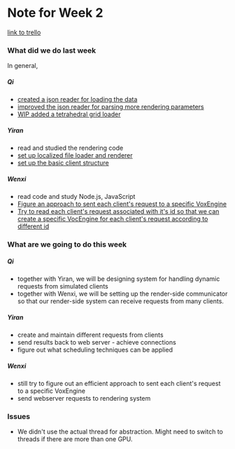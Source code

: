 # Note for Week 2

[link to trello](https://trello.com/invite/daxian2/0d1bdd82285db70339a7885d70934329)

### What did we do last week

In general, 

##### Qi
* [created a json reader for loading the data](https://github.com/ecs251-w19-ucdavis/DXServer/commit/88fb75e9d0a6af89007a3f279a1d785dcb5e80f0)
* [improved the json reader for parsing more rendering parameters](https://github.com/ecs251-w19-ucdavis/DXServer/commit/42149cc9a3d79be5e5a1d0f873db83b19e8e42f2)
* [WIP added a tetrahedral grid loader](https://github.com/ecs251-w19-ucdavis/DXServer/commit/d9a2472730e4e34a528f04542dbf9ed52f2495bf)

##### Yiran
* read and studied the rendering code
* [set up localized file loader and renderer](https://github.com/ecs251-w19-ucdavis/DXServer/commit/79f3a25c71e8467291f9dd5b884956c5c4d5eac5#diff-25d902c24283ab8cfbac54dfa101ad31)
* [set up the basic client structure](https://github.com/ecs251-w19-ucdavis/DXServer/commit/2ae6274ebc3c124b329f5513852e7b46523cf3a7#diff-25d902c24283ab8cfbac54dfa101ad31)

##### Wenxi
* read code and study Node.js, JavaScript
* [Figure an approach to sent each client's request to a specific VoxEngine](https://github.com/ecs251-w19-ucdavis/DXServer/commit/2c0712a842529a26fa8b906aa1aab3930b8ab6c2)
* [Try to read each client's request associated with it's id so that we can create a specific VocEngine for each client's request according to different id](https://github.com/ecs251-w19-ucdavis/DXServer/commit/36546c8711a2c594b0f384712db26328656960bc)


### What are we going to do this week
##### Qi
* together with Yiran, we will be designing system for handling dynamic requests from simulated clients
* together with Wenxi, we will be setting up the render-side communicator so that our render-side system can receive requests from many clients.

##### Yiran
* create and maintain different requests from clients
* send results back to web server - achieve connections
* figure out what scheduling techniques can be applied

##### Wenxi
* still try to figure out an efficient approach to sent each client's request to a specific VoxEngine
* send webserver requests to rendering system

### Issues
* We didn't use the actual thread for abstraction. Might need to switch to threads if there are more than one GPU.
